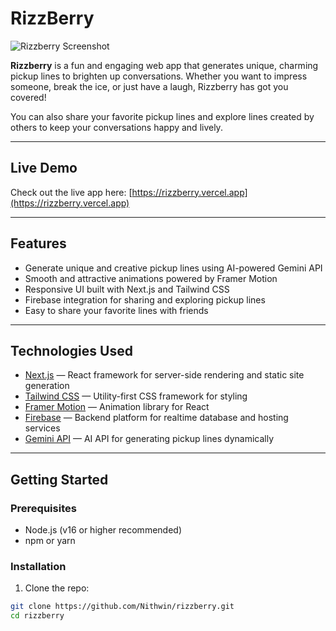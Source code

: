 # RizzBerry

![Rizzberry Screenshot](https://github.com/user-attachments/assets/e0dd3b5a-6ddc-4bc7-86f7-372a0ffbecb4)

**Rizzberry** is a fun and engaging web app that generates unique, charming pickup lines to brighten up conversations. Whether you want to impress someone, break the ice, or just have a laugh, Rizzberry has got you covered!

You can also share your favorite pickup lines and explore lines created by others to keep your conversations happy and lively.

---

## Live Demo

Check out the live app here: [https://rizzberry.vercel.app](https://rizzberry.vercel.app)

---

## Features

- Generate unique and creative pickup lines using AI-powered Gemini API
- Smooth and attractive animations powered by Framer Motion
- Responsive UI built with Next.js and Tailwind CSS
- Firebase integration for sharing and exploring pickup lines
- Easy to share your favorite lines with friends

---

## Technologies Used

- [Next.js](https://nextjs.org/) — React framework for server-side rendering and static site generation
- [Tailwind CSS](https://tailwindcss.com/) — Utility-first CSS framework for styling
- [Framer Motion](https://www.framer.com/motion/) — Animation library for React
- [Firebase](https://firebase.google.com/) — Backend platform for realtime database and hosting services
- [Gemini API](https://ai.google.com/research/gemini) — AI API for generating pickup lines dynamically

---

## Getting Started

### Prerequisites

- Node.js (v16 or higher recommended)
- npm or yarn

### Installation

1. Clone the repo:

```bash
git clone https://github.com/Nithwin/rizzberry.git
cd rizzberry
